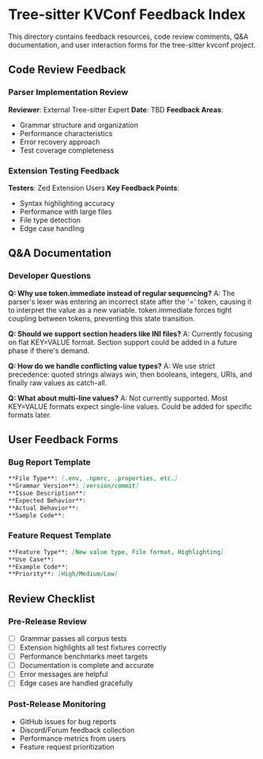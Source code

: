 # Tree-sitter KVConf Feedback Index

This directory contains feedback resources, code review comments, Q&A documentation, and user interaction forms for the tree-sitter kvconf project.

## Code Review Feedback

### Parser Implementation Review
**Reviewer**: External Tree-sitter Expert
**Date**: TBD
**Feedback Areas**:
- Grammar structure and organization
- Performance characteristics
- Error recovery approach
- Test coverage completeness

### Extension Testing Feedback
**Testers**: Zed Extension Users
**Key Feedback Points**:
- Syntax highlighting accuracy
- Performance with large files
- File type detection
- Edge case handling

## Q&A Documentation

### Developer Questions

**Q: Why use token.immediate instead of regular sequencing?**
A: The parser's lexer was entering an incorrect state after the '=' token, causing it to interpret the value as a new variable. token.immediate forces tight coupling between tokens, preventing this state transition.

**Q: Should we support section headers like INI files?**
A: Currently focusing on flat KEY=VALUE format. Section support could be added in a future phase if there's demand.

**Q: How do we handle conflicting value types?**
A: We use strict precedence: quoted strings always win, then booleans, integers, URIs, and finally raw values as catch-all.

**Q: What about multi-line values?**
A: Not currently supported. Most KEY=VALUE formats expect single-line values. Could be added for specific formats later.

## User Feedback Forms

### Bug Report Template
```markdown
**File Type**: [.env, .npmrc, .properties, etc.]
**Grammar Version**: [version/commit]
**Issue Description**: 
**Expected Behavior**: 
**Actual Behavior**: 
**Sample Code**: 
```

### Feature Request Template
```markdown
**Feature Type**: [New value type, File format, Highlighting]
**Use Case**: 
**Example Code**: 
**Priority**: [High/Medium/Low]
```

## Review Checklist

### Pre-Release Review
- [ ] Grammar passes all corpus tests
- [ ] Extension highlights all test fixtures correctly
- [ ] Performance benchmarks meet targets
- [ ] Documentation is complete and accurate
- [ ] Error messages are helpful
- [ ] Edge cases are handled gracefully

### Post-Release Monitoring
- GitHub issues for bug reports
- Discord/Forum feedback collection
- Performance metrics from users
- Feature request prioritization